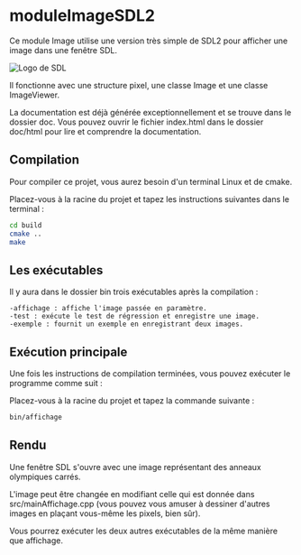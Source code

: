 # moduleImageSDL2

Ce module Image utilise une version très simple de SDL2 pour afficher une image dans une fenêtre SDL.

![Logo de SDL](https://www.libsdl.org/media/SDL_logo.png)

Il fonctionne avec une structure pixel, une classe Image et une classe ImageViewer.

La documentation est déjà générée exceptionnellement et se trouve dans le dossier doc. Vous pouvez ouvrir le fichier index.html dans le dossier doc/html pour lire et comprendre la documentation.

## Compilation

Pour compiler ce projet, vous aurez besoin d'un terminal Linux et de cmake.

Placez-vous à la racine du projet et tapez les instructions suivantes dans le terminal :

```sh
cd build
cmake ..
make
```
## Les exécutables

Il y aura dans le dossier bin trois exécutables après la compilation :

    -affichage : affiche l'image passée en paramètre.
    -test : exécute le test de régression et enregistre une image.
    -exemple : fournit un exemple en enregistrant deux images.

## Exécution principale

Une fois les instructions de compilation terminées, vous pouvez exécuter le programme comme suit :

Placez-vous à la racine du projet et tapez la commande suivante :

```sh
bin/affichage
```

## Rendu

Une fenêtre SDL s'ouvre avec une image représentant des anneaux olympiques carrés.

L'image peut être changée en modifiant celle qui est donnée dans src/mainAffichage.cpp (vous pouvez vous amuser à dessiner d'autres images en plaçant vous-même les pixels, bien sûr).

Vous pourrez exécuter les deux autres exécutables de la même manière que affichage.
